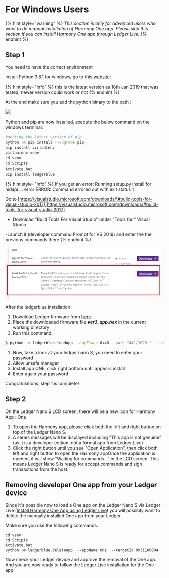 # For Windows Users

{% hint style="warning" %}
_This section is only for advanced users who want to do manual installation of Harmony One app. Please skip this section if you can install Harmony One app through Ledger Live._
{% endhint %}

## Step 1

You need to have the correct environment

Install Python 3.8.1 for windows, go to this [website](https://www.python.org/downloads/release/python-381/):

{% hint style="info" %}
this is the latest version as 18th Jan 2019 that was tested, newer version could work or not
{% endhint %}

At the end make sure you add the python binary to the path :

![](https://github.com/harmony-one/docs-home/tree/089b0540ff90a8902bf873eb245d2a19c7d1086c/.gitbook/assets/image%20%2844%29.png)

Python and pip are now installed, execute the below command on the windows terminal:

```bash
#getting the latest version of pip
python -m pip install --upgrade pip
pip install virtualenv
virtualenv venv
cd venv
cd Scripts
Activate.bat
pip install ledgerblue
```

{% hint style="info" %}
If you get an error: Running setup.py install for hidapi ... error ERROR: Command errored out with exit status 1

Go to [https://visualstudio.microsoft.com/downloads/\#build-tools-for-visual-studio-2017](https://visualstudio.microsoft.com/downloads/#build-tools-for-visual-studio-2017)

* Download "Build Tools For Visual Studio" under "Tools for " Visual Studio

-Launch it \(developer command Prompt for VS 2019\) and enter the the previous commands there
{% endhint %}

![](../../../../.gitbook/assets/image-1.png)

After the ledgerblue installation :

1. Download Ledger firmware from [here](https://s3-us-west-1.amazonaws.com/pub.harmony.one/release/ledger_firmware/ver3_app.hex)
2. Place the downloaded firmware file _**ver3\_app.hex**_ in the current working directory
3. Run this command:

```bash
$ python -m ledgerblue.loadApp --appFlags 0x40 --path "44'/1023'"  --curve secp256k1 --tlv --targetId 0x31100004 --delete --fileName ver3_app.hex  --appName One --appVersion 0.0.1 --dataSize 0 --icon 01ffffff00ffffff00ffffffffffffc7e1bbcdbbddbbcdbbc50bd8a3ddbbddbbddb3edc7e3ffffffff
```

1. Now, take a look at your ledger nano S, you need to enter your password
2. Allow unsafe manager
3. Install app ONE, click right bottom until appears install
4. Enter again your password

Congratulations, step 1 is complete!

## Step 2

On the Ledger Nano S LCD screen, there will be a new icon for Harmony App : One

1. To open the Harmony app, please click both the left and right button on top of the Ledger Nano S. 
2. A series messages will be displayed including "This app is not genuine" \(as it is a developer edition, not a formal app from Ledger Live\)
3. Click the right button until you see "Open Application",  then click both left and right button to open the Harmony appOnce the application is opened, it will show "Waiting for commands..." in the LCD screen. This means Ledger Nano S is ready for accept commands and sign transactions from the host.

## Removing developer One app from your Ledger device

Since it's possible now to load a One app on the Ledger Nano S via Ledger Live \([Install Harmony One App using Ledger Live](../install-harmony-one-app-using-ledger-live.md)\) you will possibly want to delete the manually installed One app from your Ledger.

Make sure you use the following commands:

```text
cd venv
cd Scripts
Activate.bat
python -m ledgerblue.deleteApp  --appName One  --targetId 0x31100004
```

Now check your Ledger device and approve the removal of the One app.  
And you are now ready to follow the Ledger Live installation for the One app.

